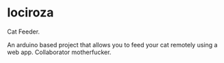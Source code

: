 # lociroza
Cat Feeder.

An arduino based project that allows you to feed your cat remotely using a web app.
Collaborator motherfucker.
